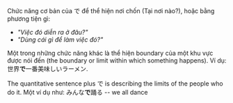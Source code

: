 Chức năng cơ bản của で để thể hiện nơi chốn (Tại nơi nào?), hoặc bằng phương tiện gì:
* *"Việc đó diễn ra ở đâu?"*
* *"Dùng cái gì để làm việc đó?"*

Một trong những chức năng khác là thể hiện boundary của một khu vực được nói đến (the boundary or limit within which something happens). Ví dụ: 世界**で**一番美味しいラーメン.

The quantitative sentence plus で is describing the limits of the people who do it.  Một ví dụ như: みんな**で**踊る -- we all dance